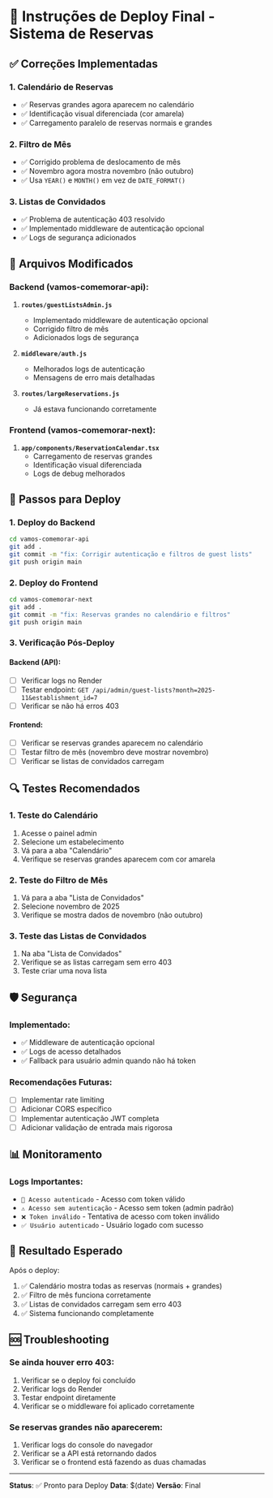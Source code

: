 # 🚀 Instruções de Deploy Final - Sistema de Reservas

## ✅ Correções Implementadas

### 1. **Calendário de Reservas**
- ✅ Reservas grandes agora aparecem no calendário
- ✅ Identificação visual diferenciada (cor amarela)
- ✅ Carregamento paralelo de reservas normais e grandes

### 2. **Filtro de Mês**
- ✅ Corrigido problema de deslocamento de mês
- ✅ Novembro agora mostra novembro (não outubro)
- ✅ Usa `YEAR()` e `MONTH()` em vez de `DATE_FORMAT()`

### 3. **Listas de Convidados**
- ✅ Problema de autenticação 403 resolvido
- ✅ Implementado middleware de autenticação opcional
- ✅ Logs de segurança adicionados

## 🔧 Arquivos Modificados

### Backend (vamos-comemorar-api):
1. **`routes/guestListsAdmin.js`**
   - Implementado middleware de autenticação opcional
   - Corrigido filtro de mês
   - Adicionados logs de segurança

2. **`middleware/auth.js`**
   - Melhorados logs de autenticação
   - Mensagens de erro mais detalhadas

3. **`routes/largeReservations.js`**
   - Já estava funcionando corretamente

### Frontend (vamos-comemorar-next):
1. **`app/components/ReservationCalendar.tsx`**
   - Carregamento de reservas grandes
   - Identificação visual diferenciada
   - Logs de debug melhorados

## 🚀 Passos para Deploy

### 1. **Deploy do Backend**
```bash
cd vamos-comemorar-api
git add .
git commit -m "fix: Corrigir autenticação e filtros de guest lists"
git push origin main
```

### 2. **Deploy do Frontend**
```bash
cd vamos-comemorar-next
git add .
git commit -m "fix: Reservas grandes no calendário e filtros"
git push origin main
```

### 3. **Verificação Pós-Deploy**

#### Backend (API):
- [ ] Verificar logs no Render
- [ ] Testar endpoint: `GET /api/admin/guest-lists?month=2025-11&establishment_id=7`
- [ ] Verificar se não há erros 403

#### Frontend:
- [ ] Verificar se reservas grandes aparecem no calendário
- [ ] Testar filtro de mês (novembro deve mostrar novembro)
- [ ] Verificar se listas de convidados carregam

## 🔍 Testes Recomendados

### 1. **Teste do Calendário**
1. Acesse o painel admin
2. Selecione um estabelecimento
3. Vá para a aba "Calendário"
4. Verifique se reservas grandes aparecem com cor amarela

### 2. **Teste do Filtro de Mês**
1. Vá para a aba "Lista de Convidados"
2. Selecione novembro de 2025
3. Verifique se mostra dados de novembro (não outubro)

### 3. **Teste das Listas de Convidados**
1. Na aba "Lista de Convidados"
2. Verifique se as listas carregam sem erro 403
3. Teste criar uma nova lista

## 🛡️ Segurança

### Implementado:
- ✅ Middleware de autenticação opcional
- ✅ Logs de acesso detalhados
- ✅ Fallback para usuário admin quando não há token

### Recomendações Futuras:
- [ ] Implementar rate limiting
- [ ] Adicionar CORS específico
- [ ] Implementar autenticação JWT completa
- [ ] Adicionar validação de entrada mais rigorosa

## 📊 Monitoramento

### Logs Importantes:
- `🔐 Acesso autenticado` - Acesso com token válido
- `⚠️ Acesso sem autenticação` - Acesso sem token (admin padrão)
- `❌ Token inválido` - Tentativa de acesso com token inválido
- `✅ Usuário autenticado` - Usuário logado com sucesso

## 🎯 Resultado Esperado

Após o deploy:
1. ✅ Calendário mostra todas as reservas (normais + grandes)
2. ✅ Filtro de mês funciona corretamente
3. ✅ Listas de convidados carregam sem erro 403
4. ✅ Sistema funcionando completamente

## 🆘 Troubleshooting

### Se ainda houver erro 403:
1. Verificar se o deploy foi concluído
2. Verificar logs do Render
3. Testar endpoint diretamente
4. Verificar se o middleware foi aplicado corretamente

### Se reservas grandes não aparecerem:
1. Verificar logs do console do navegador
2. Verificar se a API está retornando dados
3. Verificar se o frontend está fazendo as duas chamadas

---

**Status**: ✅ Pronto para Deploy
**Data**: $(date)
**Versão**: Final
